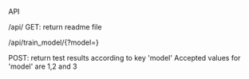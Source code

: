 API

/api/
GET: return readme file

/api/train_model/{?model=}

POST: return test results according to key 'model'
Accepted values for 'model' are 1,2 and 3



